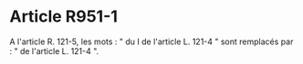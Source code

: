 # Article R951-1

A l'article R. 121-5, les mots : " du I de l'article L. 121-4 " sont remplacés par : " de l'article L. 121-4 ".
